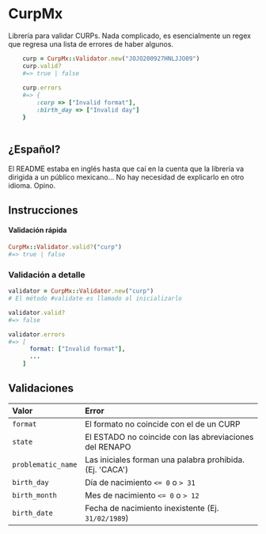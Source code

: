 # CurpMx

Librería para validar CURPs. Nada complicado, es esencialmente un regex que
regresa una lista de errores de haber algunos.

```ruby
    curp = CurpMx::Validator.new("JOJO200927HNLJJO09")
    curp.valid?
    #=> true | false
    
    curp.errors
    #=> {
        :curp => ["Invalid format"],
        :birth_day => ["Invalid day"]
    }
    
```

## ¿Español?

El README estaba en inglés hasta que caí en la cuenta que la librería va
dirigida a un público mexicano... No hay necesidad de explicarlo en otro idioma.
Opino.

## Instrucciones

#### Validación rápida

```ruby
CurpMx::Validator.valid?("curp")
#=> true | false
```

### Validación a detalle

```ruby
validator = CurpMx::Validator.new("curp")
# El método #validate es llamado al inicializarlo

validator.valid?
#=> false

validator.errors
#=> [
      format: ["Invalid format"],
      ...
    ]


```

## Validaciones

| Valor | Error |
|:--- | :---|
| `format` | El formato no coincide con el de un CURP |
| `state` | El ESTADO no coincide con las abreviaciones del RENAPO |
| `problematic_name` | Las iniciales forman una palabra prohibida. (Ej. 'CACA') |
| `birth_day` | Día de nacimiento `<= 0` o `> 31` |
| `birth_month` | Mes de nacimiento `<= 0` o `> 12` |
| `birth_date` | Fecha de nacimiento inexistente (Ej. `31/02/1989`) |
